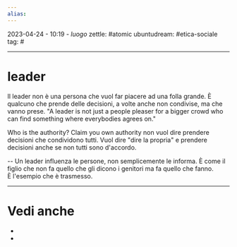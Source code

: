 ```yaml
---
alias: 
---
```

2023-04-24 - 10:19 - *luogo*
zettle: #atomic
ubuntudream: #etica-sociale 
tag: #

---
# leader

Il leader non è una persona che vuol far piacere ad una folla grande. È qualcuno che prende delle decisioni, a volte anche non condivise, ma che vanno prese.
"A leader is not just a people pleaser for a bigger crowd who can find something where everybodies agrees on."

Who is the authority?
Claim you own authority non vuol dire prendere decisioni che condividono tutti. Vuol dire "dire la propria" e prendere decisioni anche se non tutti sono d'accordo.

--
Un leader influenza le persone, non semplicemente le informa.
È come il figlio che non fa quello che gli dicono i genitori ma fa quello che fanno.
È l'esempio che è trasmesso.



---
# Vedi anche
- 
- 